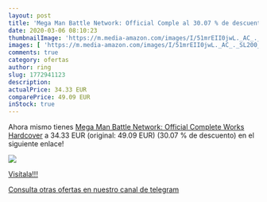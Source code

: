 ```yaml
---
layout: post
title: 'Mega Man Battle Network: Official Comple al 30.07 % de descuento'
date: 2020-03-06 08:10:23
thumbnailImage: 'https://m.media-amazon.com/images/I/51mrEII0jwL._AC_._SL200_.jpg'
images: [ 'https://m.media-amazon.com/images/I/51mrEII0jwL._AC_._SL200_.jpg' ]
comments: true
category: ofertas
author: ring
slug: 1772941123
description:
actualPrice: 34.33 EUR
comparePrice: 49.09 EUR
inStock: true
---
```


Ahora mismo tienes [Mega Man Battle Network: Official Complete Works Hardcover](https://www.amazon.es/dp/1772941123/?tag=redken-21) a 34.33 EUR (original: 49.09 EUR) (30.07 %  de descuento) en el siguiente enlace!

[![](https://m.media-amazon.com/images/I/51mrEII0jwL._AC_._SL200_.jpg)](https://www.amazon.es/dp/1772941123/?tag=redken-21)

[Visítala!!!](https://www.amazon.es/dp/1772941123/?tag=redken-21)

[Consulta otras ofertas en nuestro canal de telegram](https://t.me/s/ofertas25)
